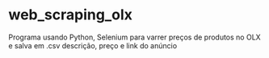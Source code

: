 # web_scraping_olx
Programa usando Python, Selenium para varrer preços de produtos no OLX e salva em .csv descrição, preço e link do anúncio
